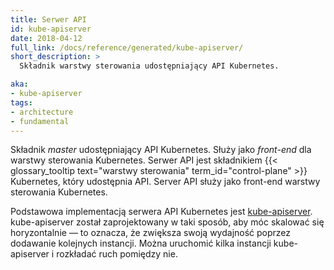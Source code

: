 ```yaml
---
title: Serwer API
id: kube-apiserver
date: 2018-04-12
full_link: /docs/reference/generated/kube-apiserver/
short_description: >
  Składnik warstwy sterowania udostępniający API Kubernetes. 

aka:
- kube-apiserver
tags:
- architecture
- fundamental
---
```

 Składnik *master* udostępniający API Kubernetes. Służy jako *front-end* dla warstwy sterowania Kubernetes.
 Serwer API jest składnikiem
{{< glossary_tooltip text="warstwy sterowania" term_id="control-plane" >}} Kubernetes, który udostępnia API.
Server API służy jako front-end warstwy sterowania Kubernetes.

<!--more-->

Podstawowa implementacją serwera API Kubernetes jest [kube-apiserver](/docs/reference/generated/kube-apiserver/).
kube-apiserver został zaprojektowany w taki sposób, aby móc skalować się horyzontalnie &mdash; to oznacza, że zwiększa swoją wydajność poprzez dodawanie kolejnych instancji.
Można uruchomić kilka instancji kube-apiserver i rozkładać ruch pomiędzy nie.
